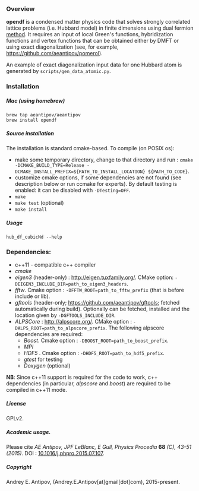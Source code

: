 ### Overview
**opendf** is a condensed matter physics code that solves strongly correlated lattice problems (i.e. Hubbard model) in finite dimensions using dual fermion [method](https://arxiv.org/abs/cond-mat/0612196). It requires an input of local Green's functions, hybridization functions and vertex functions that can be obtained either by DMFT or using exact diagonalization (see, for example, https://github.com/aeantipov/pomerol). 

An example of exact diagonalization input data for one Hubbard atom is generated by `scripts/gen_data_atomic.py`. 

### Installation
##### Mac (using homebrew)
```
brew tap aeantipov/aeantipov
brew install opendf
```
##### Source installation
The installation is standard cmake-based. To compile (on POSIX os):
- make some temporary directory, change to that directory and run :
`cmake -DCMAKE_BUILD_TYPE=Release -DCMAKE_INSTALL_PREFIX=${PATH_TO_INSTALL_LOCATION} ${PATH_TO_CODE}`.
- customize cmake options, if some dependencies are not found (see description below or run ccmake for experts). By default testing is enabled: it can be disabled with `-DTesting=OFF`.
- `make`
- `make test` (optional) 
- `make install`

##### Usage
```
hub_df_cubicNd --help
```

### Dependencies:
- c++11 - compatible c++ compiler
- *cmake*
- *eigen3* (header-only) : http://eigen.tuxfamily.org/. CMake option: `-DEIGEN3_INCLUDE_DIR=path_to_eigen3_headers`.
- *fftw*. Cmake option : `-DFFTW_ROOT=path_to_fftw_prefix` (that is before include or lib).
- *gftools* (header-only;  https://github.com/aeantipov/gftools; fetched automatically during build). Optionally can be fetched, installed and the location given by `-DGFTOOLS_INCLUDE_DIR`.
- *ALPSCore* : http://alpscore.org/. CMake option : `-DALPS_ROOT=path_to_alpscore_prefix`. The following alpscore dependencies are required:
  - *Boost*. Cmake option : `-DBOOST_ROOT=path_to_boost_prefix`.
  - *MPI*
  - *HDF5* . Cmake option : `-DHDF5_ROOT=path_to_hdf5_prefix`.
  - *gtest* for testing
  - *Doxygen* (optional)
   
**NB**: Since c++11 support is required for the code to work, c++ dependencies (in particular, *alpscore* and *boost*) are required to be compiled in c++11 mode. 

##### License 
GPLv2. 

##### Academic usage. 
Please cite *AE Antipov, JPF LeBlanc, E Gull, Physics Procedia* **68** *(C), 43-51 (2015)*. DOI : [10.1016/j.phpro.2015.07.107](http://dx.doi.org/10.1016/j.phpro.2015.07.107). 

##### Copyright
Andrey E. Antipov, (Andrey.E.Antipov[at]gmail[dot]com), 2015-present.
  
